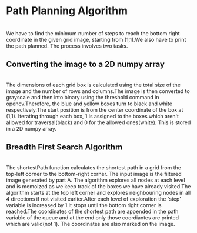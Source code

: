 <h1>Path Planning Algorithm</h1><br>
We have to find the minimum number of steps to reach the bottom right coordinate in the given grid image, starting from (1,1).We also have to print the path planned. The process involves two tasks.<br>
<h2>Converting the image to a 2D numpy array</h2><br>
The dimensions of each grid box is calculated using the total size of the image and the number of rows and columns.The image is then converted to grayscale and then into binary using the threshold command in opencv.Therefore, the blue and yellow boxes turn to black and white respectively.The start position is from the center coordinate of the box at (1,1). Iterating through each box, 1 is assigned to the boxes which aren't allowed for traversal(black) and 0 for the allowed ones(white). This is stored in a 2D numpy array.
<br>
<h2>Breadth First Search Algorithm</h2><br>
The shortestPath function calculates the shortest path in a grid from the top-left corner to the bottom-right corner.
The input image is the filtered image generated by part A.
The algorithm explores all nodes at each level and is memoized as we keep track of the boxes we have already visited.The algorithm starts at the top left corner and explores neighbouring nodes in all 4 directions if not visited earlier.After each level of exploration the 'step' variable is increased by 1.It stops until the bottom right corner is reached.The coordinates of the shortest path are appended in the path variable of the queue and at the end only those coordiantes are printed which are valid(not 1). The coordinates are also marked on the image.
